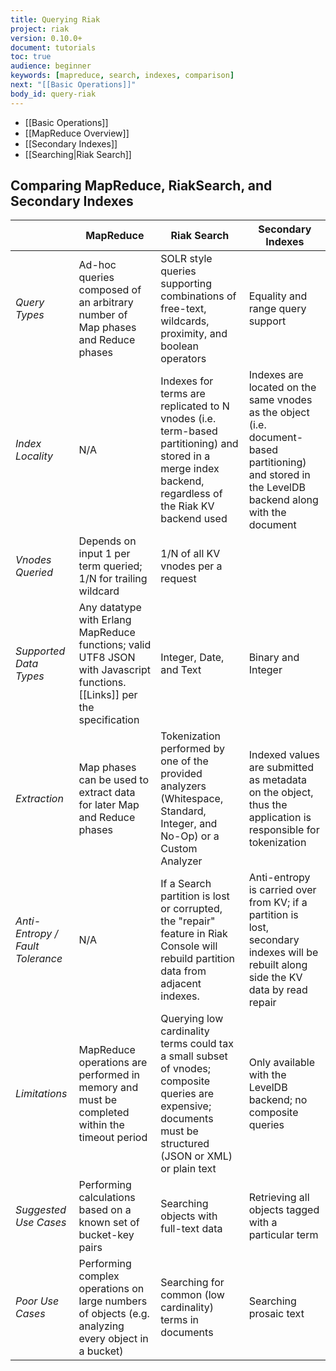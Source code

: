 ```yaml
---
title: Querying Riak
project: riak
version: 0.10.0+
document: tutorials
toc: true
audience: beginner
keywords: [mapreduce, search, indexes, comparison]
next: "[[Basic Operations]]"
body_id: query-riak
---
```


* [[Basic Operations]]
* [[MapReduce Overview]]
* [[Secondary Indexes]]
* [[Searching|Riak Search]]

## Comparing MapReduce, RiakSearch, and Secondary Indexes

&nbsp; | MapReduce | Riak Search | Secondary Indexes
-------|----------|-------------|------------------
*Query Types* | Ad-hoc queries composed of an arbitrary number of Map phases and Reduce phases | SOLR style queries supporting combinations of free-text, wildcards, proximity, and boolean operators | Equality and range query support
*Index Locality* | N/A | Indexes for terms are replicated to N vnodes (i.e. term-based partitioning) and stored in a merge index backend, regardless of the Riak KV backend used | Indexes are located on the same vnodes as the object (i.e. document-based partitioning) and stored in the LevelDB backend along with the document
*Vnodes Queried* | Depends on input 1 per term queried; 1/N for trailing wildcard | 1/N of all KV vnodes per a request
*Supported Data Types* | Any datatype with Erlang MapReduce functions; valid UTF8 JSON with Javascript functions. [[Links]] per the specification | Integer, Date, and Text | Binary and Integer
*Extraction* | Map phases can be used to extract data for later Map and Reduce phases | Tokenization performed by one of the provided analyzers (Whitespace, Standard, Integer, and No-Op) or a Custom Analyzer | Indexed values are submitted as metadata on the object, thus the application is responsible for tokenization
*Anti-Entropy / Fault Tolerance* | N/A | If a Search partition is lost or corrupted, the "repair" feature in Riak Console will rebuild partition data from adjacent indexes. | Anti-entropy is carried over from KV; if a partition is lost, secondary indexes will be rebuilt along side the KV data by read repair
*Limitations* | MapReduce operations are performed in memory and must be completed within the timeout period | Querying low cardinality terms could tax a small subset of vnodes; composite queries are expensive; documents must be structured (JSON or XML) or plain text | Only available with the LevelDB backend; no composite queries
*Suggested Use Cases* | Performing calculations based on a known set of bucket-key pairs | Searching objects with full-text data | Retrieving all objects tagged with a particular term
*Poor Use Cases* | Performing complex operations on large numbers of objects (e.g. analyzing every object in a bucket) | Searching for common (low cardinality) terms in documents | Searching prosaic text
